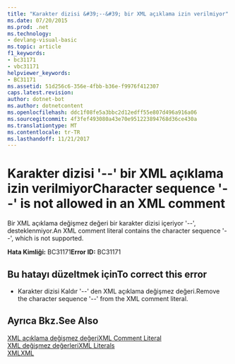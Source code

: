 ```yaml
---
title: "Karakter dizisi &#39;--&#39; bir XML açıklama izin verilmiyor"
ms.date: 07/20/2015
ms.prod: .net
ms.technology:
- devlang-visual-basic
ms.topic: article
f1_keywords:
- bc31171
- vbc31171
helpviewer_keywords:
- BC31171
ms.assetid: 51d256c6-356e-4fbb-b36e-f9976f412307
caps.latest.revision: 
author: dotnet-bot
ms.author: dotnetcontent
ms.openlocfilehash: ddc1f08fe5a3bbc2d12edff55e807d496a916a06
ms.sourcegitcommit: 4f3fef493080a43e70e951223894768d36ce430a
ms.translationtype: MT
ms.contentlocale: tr-TR
ms.lasthandoff: 11/21/2017
---
```

# <a name="character-sequence-39--39-is-not-allowed-in-an-xml-comment"></a><span data-ttu-id="d89b4-102">Karakter dizisi &#39;--&#39; bir XML açıklama izin verilmiyor</span><span class="sxs-lookup"><span data-stu-id="d89b4-102">Character sequence &#39;--&#39; is not allowed in an XML comment</span></span>
<span data-ttu-id="d89b4-103">Bir XML açıklama değişmez değeri bir karakter dizisi içeriyor '--', desteklenmiyor.</span><span class="sxs-lookup"><span data-stu-id="d89b4-103">An XML comment literal contains the character sequence '--', which is not supported.</span></span>  
  
 <span data-ttu-id="d89b4-104">**Hata Kimliği:** BC31171</span><span class="sxs-lookup"><span data-stu-id="d89b4-104">**Error ID:** BC31171</span></span>  
  
## <a name="to-correct-this-error"></a><span data-ttu-id="d89b4-105">Bu hatayı düzeltmek için</span><span class="sxs-lookup"><span data-stu-id="d89b4-105">To correct this error</span></span>  
  
-   <span data-ttu-id="d89b4-106">Karakter dizisi Kaldır '--' den XML açıklama değişmez değeri.</span><span class="sxs-lookup"><span data-stu-id="d89b4-106">Remove the character sequence '--' from the XML comment literal.</span></span>  
  
## <a name="see-also"></a><span data-ttu-id="d89b4-107">Ayrıca Bkz.</span><span class="sxs-lookup"><span data-stu-id="d89b4-107">See Also</span></span>  
 [<span data-ttu-id="d89b4-108">XML açıklama değişmez değeri</span><span class="sxs-lookup"><span data-stu-id="d89b4-108">XML Comment Literal</span></span>](../../visual-basic/language-reference/xml-literals/xml-comment-literal.md)  
 [<span data-ttu-id="d89b4-109">XML değişmez değerleri</span><span class="sxs-lookup"><span data-stu-id="d89b4-109">XML Literals</span></span>](../../visual-basic/language-reference/xml-literals/index.md)  
 [<span data-ttu-id="d89b4-110">XML</span><span class="sxs-lookup"><span data-stu-id="d89b4-110">XML</span></span>](../../visual-basic/programming-guide/language-features/xml/index.md)

